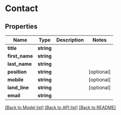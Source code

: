 # Contact

## Properties
Name | Type | Description | Notes
------------ | ------------- | ------------- | -------------
**title** | **string** |  | 
**first_name** | **string** |  | 
**last_name** | **string** |  | 
**position** | **string** |  | [optional] 
**mobile** | **string** |  | [optional] 
**land_line** | **string** |  | [optional] 
**email** | **string** |  | 

[[Back to Model list]](../README.md#documentation-for-models) [[Back to API list]](../README.md#documentation-for-api-endpoints) [[Back to README]](../README.md)


